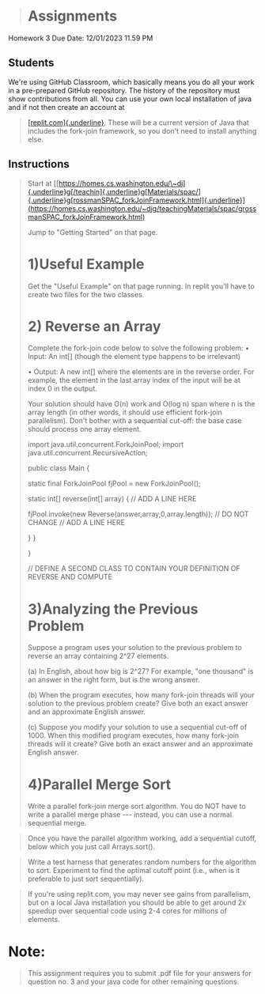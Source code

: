> 
># Assignments
Homework 3
Due Date: 12/01/2023 11.59 PM

## Students

We're using GitHub Classroom, which basically means you do all your work in a pre-prepared GitHub repository.
The history of the repository must show contributions from all.
You can use your own local installation of java and if not then create an account at
> [[replit.com]{.underline}](http://replit.com/). These will be a current version of Java that
> includes the fork-join framework, so you don't need to install anything else.

## Instructions

> Start at [[https://homes.cs.washington.edu/\~dj]{.underline}g[/teachin]{.underline}g[Materials/spac/]{.underline}g[rossmanSPAC_forkJoinFramework.html]{.underline}](https://homes.cs.washington.edu/~djg/teachingMaterials/spac/grossmanSPAC_forkJoinFramework.html)
>
> 
> Jump to "Getting Started" on that page.
>
> # 1)Useful Example
>
> Get the "Useful Example" on that page running. In replit you'll have
> to create two files for the two classes.
>
> # 2) Reverse an Array
>
> Complete the fork-join code below to solve the following problem:
> • Input: An int\[\] (though the element type happens to be irrelevant)
>
> • Output: A new int\[\] where the elements are in the reverse order.
> For example, the element in the last array index of the input will be
> at index 0 in the output.
>
> Your solution should have O(n) work and O(log n) span where n is the
> array length (in other words, it should use efficient fork-join
> parallelism). Don't bother with a sequential cut-off: the base case
> should process one array element.
>
> import java.util.concurrent.ForkJoinPool; import
> java.util.concurrent.RecursiveAction;
>
> public class Main {
>
> static final ForkJoinPool fjPool = new ForkJoinPool();
>
> static int\[\] reverse(int\[\] array) { // ADD A LINE HERE
>
> fjPool.invoke(new Reverse(answer,array,0,array.length)); // DO NOT
> CHANGE // ADD A LINE HERE
>
> } }
>
> }
>
> // DEFINE A SECOND CLASS TO CONTAIN YOUR DEFINITION OF REVERSE AND
> COMPUTE
>
> # 3)Analyzing the Previous Problem
>
> Suppose a program uses your solution to the previous problem to
> reverse an array containing 2\^27 elements.
>
> (a\) In English, about how big is 2\^27? For example, "one thousand" is an answer in the right form, but is the wrong answer.
>
> (b\) When the program executes, how many fork-join threads will your solution to the previous problem create? Give both an exact answer and
> an approximate English answer.
>
> (c\) Suppose you modify your solution to use a sequential cut-off of
> 1000. When this modified program executes, how many fork-join threads
> will it create? Give both an exact answer and an approximate English
> answer.
>
> # 4)Parallel Merge Sort
>
> Write a parallel fork-join merge sort algorithm. You do NOT have to
> write a parallel merge phase --- instead, you can use a normal
> sequential merge. 

> Once you have the parallel algorithm working, add a
> sequential cutoff, below which you just call Arrays.sort(). 

> Write a test harness that generates random numbers for the algorithm to sort.
> Experiment to find the optimal cutoff point (i.e., when is it
> preferable to just sort sequentially). 

> If you're using replit.com, you may never see gains from parallelism, but on a local Java installation
> you should be able to get around 2x speedup over sequential code using
> 2-4 cores for millions of elements.

# Note:
> This assignment requires you to submit .pdf file for your answers for question no. 3 and your java code for other remaining questions. 

